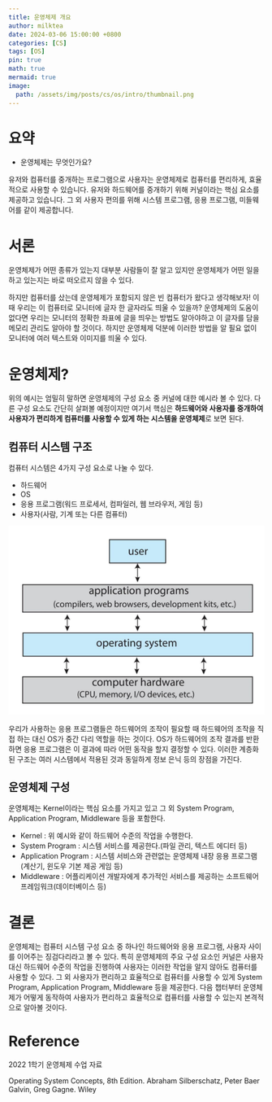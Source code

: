 ```yaml
---
title: 운영체제 개요
author: milktea
date: 2024-03-06 15:00:00 +0800
categories: [CS]
tags: [OS]
pin: true
math: true
mermaid: true
image:
  path: /assets/img/posts/cs/os/intro/thumbnail.png
---
```

# 요약
- 운영체제는 무엇인가요?

유저와 컴퓨터를 중개하는 프로그램으로 사용자는 운영체제로 컴퓨터를 편리하게, 효율적으로 사용할 수 있습니다.
유저와 하드웨어를 중개하기 위해 커널이라는 핵심 요소를 제공하고 있습니다.
그 외 사용자 편의를 위해 시스템 프로그램, 응용 프로그램, 미들웨어를 같이 제공합니다.


# 서론
운영체제가 어떤 종류가 있는지 대부분 사람들이 잘 알고 있지만 운영체제가 어떤 일을 하고 있는지는 바로 떠오르지 않을 수 있다.

하지만 컴퓨터를 샀는데 운영체제가 포함되지 않은 빈 컴퓨터가 왔다고 생각해보자!
이 때 우리는 이 컴퓨터로 모니터에 글자 한 글자라도 띄울 수 있을까?
운영체제의 도움이 없다면 우리는 모니터의 정확한 좌표에 글을 띄우는 방법도 알아야하고 이 글자를 담을 메모리 관리도 알아야 할 것이다.
하지만 운영체제 덕분에 이러한 방법을 알 필요 없이 모니터에 여러 텍스트와 이미지를 띄울 수 있다.

# 운영체제?
위의 예시는 엄밀히 말하면 운영체제의 구성 요소 중 커널에 대한 예시라 볼 수 있다.
다른 구성 요소도 간단히 살펴볼 예정이지만 여기서 핵심은 **하드웨어와 사용자를 중개하여 사용자가 편리하게 컴퓨터를 사용할 수 있게 하는 시스템을 운영체제**로 보면 된다.

## 컴퓨터 시스템 구조
컴퓨터 시스템은 4가지 구성 요소로 나눌 수 있다.
- 하드웨어
- OS
- 응용 프로그램(워드 프로세서, 컴파일러, 웹 브라우저, 게임 등)
- 사용자(사람, 기계 또는 다른 컴퓨터)

![img1.png](/assets/img/posts/cs/os/intro/components.png)

우리가 사용하는 응용 프로그램들은 하드웨어의 조작이 필요할 때 하드웨어의 조작을 직접 하는 대신 OS가 중간 다리 역할을 하는 것이다.
OS가 하드웨어의 조작 결과를 반환하면 응용 프로그램은 이 결과에 따라 어떤 동작을 할지 결정할 수 있다.
이러한 계층화된 구조는 여러 시스템에서 적용된 것과 동일하게 정보 은닉 등의 장점을 가진다.

## 운영체제 구성
운영체제는 Kernel이라는 핵심 요소를 가지고 있고 그 외 System Program, Application Program, Middleware 등을 포함한다.
- Kernel : 위 예시와 같이 하드웨어 수준의 작업을 수행한다.
- System Program : 시스템 서비스를 제공한다.(파일 관리, 텍스트 에디터 등)
- Application Program : 시스템 서비스와 관련없는 운영체제 내장 응용 프로그램(계산기, 윈도우 기본 제공 게임 등)
- Middleware : 어플리케이션 개발자에게 추가적인 서비스를 제공하는 소프트웨어 프레임워크(데이터베이스 등)

# 결론
운영체제는 컴퓨터 시스템 구성 요소 중 하나인 하드웨어와 응용 프로그램, 사용자 사이를 이어주는 징검다리라고 볼 수 있다.
특히 운영체제의 주요 구성 요소인 커널은 사용자 대신 하드웨어 수준의 작업을 진행하여 사용자는 이러한 작업을 알지 않아도 컴퓨터를 사용할 수 있다.
그 외 사용자가 편리하고 효율적으로 컴퓨터를 사용할 수 있게 System Program, Application Program, Middleware 등을 제공한다.
다음 챕터부터 운영체제가 어떻게 동작하여 사용자가 편리하고 효율적으로 컴퓨터를 사용할 수 있는지 본격적으로 알아볼 것이다.

# Reference
2022 1학기 운영체제 수업 자료

Operating System Concepts, 8th Edition. Abraham Silberschatz, Peter Baer Galvin, Greg Gagne. Wiley
